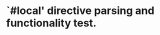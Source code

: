 `#local' directive parsing and functionality test.
==================================================
